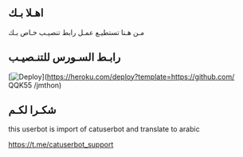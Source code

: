 ## اهـلا بـك
مـن هـنا تستطيـع عمـل رابط تنصيـب خـاص بـك

## رابـط السـورس للتنـصيـب

[![Deploy](https://www.herokucdn.com/deploy/button.svg)](https://heroku.com/deploy?template=https://github.com/ QQK55 /jmthon)

## شكـرا لكـم 


this userbot is import of catuserbot and translate to arabic

https://t.me/catuserbot_support
